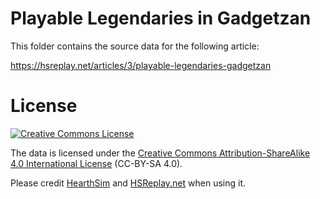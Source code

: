 # Playable Legendaries in Gadgetzan

This folder contains the source data for the following article:

https://hsreplay.net/articles/3/playable-legendaries-gadgetzan


# License

<a rel="license" href="http://creativecommons.org/licenses/by-sa/4.0/"><img alt="Creative Commons License" src="https://i.creativecommons.org/l/by-sa/4.0/88x31.png"/></a>

The data is licensed under the <a rel="license" href="http://creativecommons.org/licenses/by-sa/4.0/">Creative Commons Attribution-ShareAlike 4.0 International License</a> (CC-BY-SA 4.0).

Please credit [HearthSim](https://hearthsim.info) and [HSReplay.net](https://hsreplay.net) when using it.
